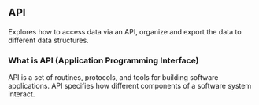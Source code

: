 ## API
Explores how to access data via an API, organize and export the data to different data structures.

### What is API (Application Programming Interface)
API is a set of routines, protocols, and tools for building software applications. API specifies how different components of a software system interact. 

